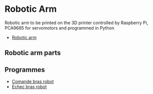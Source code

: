 # Robotic Arm

Robotic arm to be printed on the 3D printer controlled by Raspberry Pi, PCA9685 for servomotors and programmed in Python

+ [Robotic arm](https://github.com/matthieu-59/bras-robot/blob/master/pieces/bras%20robot%20assembl%C3%A9.stl)

## Robotic arm parts



## Programmes

+ [Comande bras robot](https://github.com/MPi3D/comande_bras_robot)
+ [Echec bras robot](https://github.com/MPi3D/Echec_Bras_Robot)
